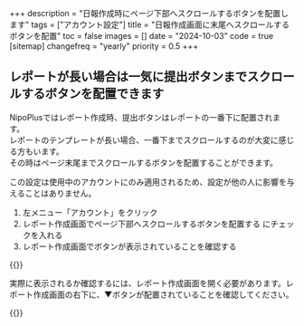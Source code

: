 +++
description = "日報作成時にページ下部へスクロールするボタンを配置します"
tags = ["アカウント設定"]
title = "日報作成画面に末尾へスクロールするボタンを配置"
toc = false
images = []
date = "2024-10-03"
code = true
[sitemap]
  changefreq = "yearly"
  priority = 0.5
+++

## レポートが長い場合は一気に提出ボタンまでスクロールするボタンを配置できます

NipoPlusではレポート作成時、提出ボタンはレポートの一番下に配置されます。  
レポートのテンプレートが長い場合、一番下までスクロールするのが大変に感じる方もいます。  
その時はページ末尾までスクロールするボタンを配置することができます。

この設定は使用中のアカウントにのみ適用されるため、設定が他の人に影響を与えることはありません。  



1. 左メニュー「アカウント」をクリック
2. レポート作成画面でページ下部へスクロールするボタンを配置する にチェックを入れる
3. レポート作成画面でボタンが表示されていることを確認する

{{<iTablet filename="scrollBottom" msg="スクロールボタンを表示する設定です" alice="ok">}}


実際に表示されるか確認するには、レポート作成画面を開く必要があります。レポート作成画面の右下に、▼ボタンが配置されていることを確認してください。


{{<iTablet filename="scrollButton" msg="右下にボタンが出現します" alice="ok">}}
